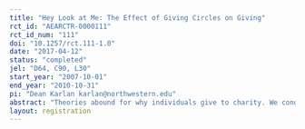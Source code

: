 ```yaml
---
title: "Hey Look at Me: The Effect of Giving Circles on Giving"
rct_id: "AEARCTR-0000111"
rct_id_num: "111"
doi: "10.1257/rct.111-1.0"
date: "2017-04-12"
status: "completed"
jel: "D64, C90, L30"
start_year: "2007-10-01"
end_year: "2010-10-31"
pi: "Dean Karlan karlan@northwestern.edu"
abstract: "Theories abound for why individuals give to charity. We conduct a randomized field experiment with a Yale service club and find that the promise of public recognition increases giving. Some may claim that they give when offered public recognition in order to motivate others to give too, rather than for the more obvious expected private gain from increasing one's social standing. To tease apart these two theories, we also conduct a laboratory experiment with undergraduates. Our evidence is not consistent with individuals giving primarily because of a desire to influence the gifts of others. We conclude that social image motivations are a central determinant of giving when gifts are publicly recognized. "
layout: registration
---
```


